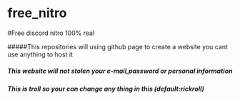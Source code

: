 # free_nitro
#Free discord nitro 100% real


#####This repositories will using github page to create a website you cant use anything to host it
##### This website will not stolen your e-mail,password or personal information
##### This is troll so your can change any thing in this (default:rickroll)
